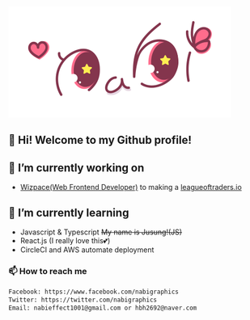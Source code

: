 ![nabigraphics logo](https://raw.githubusercontent.com/nabigraphics/nabigraphics/master/logo.png)

## 👋 Hi! Welcome to my Github profile!

## 🔭 I’m currently working on
- [Wizpace(Web Frontend Developer)](https://wizpace.com) to making a [leagueoftraders.io](https://leagueoftraders.io/)

## 🌱 I’m currently learning
- Javascript & Typescript ~~My name is Jusung!(JS)~~
- React.js (I really love this💕)
- CircleCI and AWS automate deployment

### 📫 How to reach me

    Facebook: https://www.facebook.com/nabigraphics
    Twitter: https://twitter.com/nabigraphics
    Email: nabieffect1001@gmail.com or hbh2692@naver.com


<!--
**nabigraphics/nabigraphics** is a ✨ _special_ ✨ repository because its `README.md` (this file) appears on your GitHub profile.

Here are some ideas to get you started:

- 🔭 I’m currently working on ...
- 🌱 I’m currently learning ...
- 👯 I’m looking to collaborate on ...
- 🤔 I’m looking for help with ...
- 💬 Ask me about ...
- 📫 How to reach me: ...
- 😄 Pronouns: ...
- ⚡ Fun fact: ...
-->
